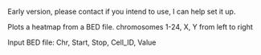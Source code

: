 Early version, please contact if you intend to use, I can help set it up.

Plots a heatmap from a BED file. chromosomes 1-24, X, Y from left to right

Input BED file:
Chr, Start, Stop, Cell_ID, Value
